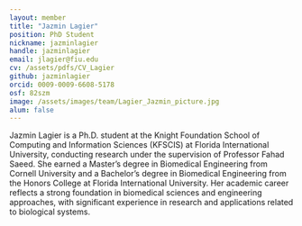```yaml
---
layout: member
title: "Jazmin Lagier"
position: PhD Student
nickname: jazminlagier
handle: jazminlagier
email: jlagier@fiu.edu
cv: /assets/pdfs/CV_Lagier
github: jazminlagier
orcid: 0009-0009-6608-5178
osf: 82szm
image: /assets/images/team/Lagier_Jazmin_picture.jpg
alum: false
---
```


Jazmin Lagier is a Ph.D. student at the Knight Foundation School of Computing and Information Sciences (KFSCIS) at Florida International University, conducting research under the supervision of Professor Fahad Saeed. She earned a Master’s degree in Biomedical Engineering from Cornell University and a Bachelor’s degree in Biomedical Engineering from the Honors College at Florida International University. Her academic career reflects a strong foundation in biomedical sciences and engineering approaches, with significant experience in research and applications related to biological systems.